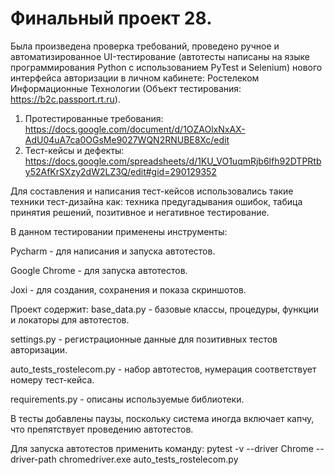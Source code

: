 # Финальный проект 28.
Была произведена проверка требований, проведено ручное и автоматизированное UI-тестирование 
(автотесты написаны на языке программирования Python с использованием PyTest и Selenium) нового интерфейса авторизации в личном кабинете: 
Ростелеком Информационные Технологии (Объект тестирования: https://b2c.passport.rt.ru).
1. Протестированные требования:
   https://docs.google.com/document/d/1OZAOlxNxAX-AdU04uA7ca0OGsMe9027WQN2RNUBE8Xc/edit
3. Тест-кейсы и дефекты:
 https://docs.google.com/spreadsheets/d/1KU_VO1uqmRjb6lfh92DTPRtby52AfKrSXzy2dW2LZ3Q/edit#gid=290129352

Для составления и написания тест-кейсов использовались такие техники тест-дизайна как:
техника предугадывания ошибок, табица принятия решений, позитивное и негативное тестирование.


В данном тестировании применены инструменты:

Pycharm - для написания и запуска автотестов.

Google Chrome - для запуска автотестов.

Joxi - для создания, сохранения и показа скриншотов.

   Проект содержит:
base_data.py - базовые классы, процедуры, функции и локаторы для автотестов.

settings.py - регистрационные данные для позитивных тестов авторизации.

auto_tests_rostelecom.py - набор автотестов, нумерация соответствует номеру тест-кейса.

requirements.py - описаны используемые библиотеки.

В тесты добавлены паузы, поскольку система иногда включает капчу, что препятствует проведению автотестов.

Для запуска автотестов применить команду: pytest -v --driver Chrome --driver-path chromedriver.exe auto_tests_rostelecom.py
